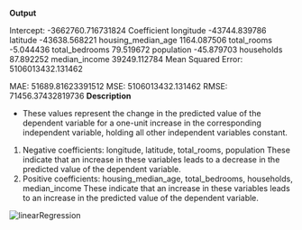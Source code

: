 
**Output**

Intercept: -3662760.716731824
                    Coefficient
longitude          -43744.839786
latitude           -43638.568221
housing_median_age   1164.087506
total_rooms            -5.044436
total_bedrooms         79.519672
population            -45.879703
households             87.892252
median_income       39249.112784
Mean Squared Error: 5106013432.131462

MAE: 51689.81623391512
MSE: 5106013432.131462
RMSE: 71456.37432819736
**Description**
* These values represent the change in the predicted value of the dependent variable for a one-unit increase in the corresponding independent variable, holding all other independent variables constant.
1. Negative coefficients: longitude, latitude, total_rooms, population
These indicate that an increase in these variables leads to a decrease in the predicted value of the dependent variable.
2. Positive coefficients: housing_median_age, total_bedrooms, households, median_income
These indicate that an increase in these variables leads to an increase in the predicted value of the dependent variable.


![linearRegression](https://github.com/angelahuang3/MachineLearningProjects/assets/123219721/bc42e348-fa86-4387-8b7d-042d164bae09)
